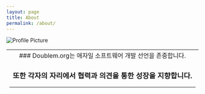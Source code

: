 ```yaml
---
layout: page
title: About
permalink: /about/
---
```


<img src="{{ site.baseurl }}/assets/profile-placeholder.gif" title="Profile Picture" class="profile">

<table style="width:100%; height:100px; margin auto; text-align:center;">
<tr>
<td>### Doublem.org는 애자일 소프트웨어 개발 선언을 존중합니다.

### 또한 각자의 자리에서 협력과 의견을 통한 성장을 지향합니다.

------

 #### *공정과 도구보다 개인과 상호작용을*


 #### *포괄적인 문서보다 작동하는 소프트웨어를*


 #### *계약 협상보다 고객과의 협력을*

 #### *계획을 따르기보다 변화에 대응하기를*

#### *가치 있게 여긴다.* *이 말은, 왼쪽에 있는 것들도 가치가 있지만,*

#### *우리는 오른쪽에 있는 것들에 더 높은 가치를 둔다는 것이다.*

------

### 이문구는 Doublem.org 에서는 조금 더 구체적으로 아래와 같습니다.

------

 #### **천편일률적인 책과 강의보다 사용자간 의사소통을 통해,**

 #### **활자속의 이론보다는 사용과 경험을 우선으로,**

 #### **의견을 존중하고 변화를 두려워 하지 않으며,**

 #### **한 걸음 씩 직접 밟아가며 기록하고 공유한다.**

------</td>
</tr>
</table>